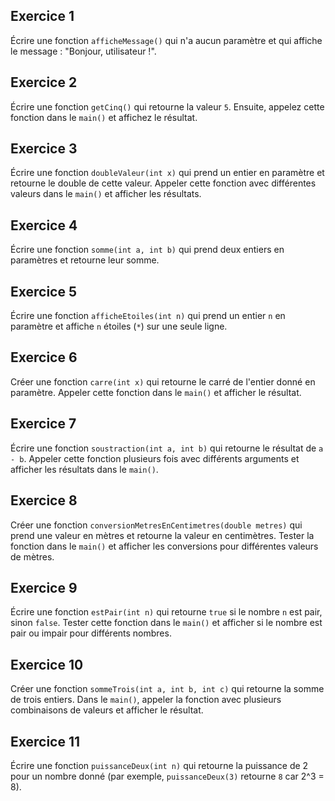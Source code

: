 ## Exercice 1
Écrire une fonction `afficheMessage()` qui n'a aucun paramètre et qui affiche le message : "Bonjour, utilisateur !". 

## Exercice 2
Écrire une fonction `getCinq()` qui retourne la valeur `5`. Ensuite, appelez cette fonction dans le `main()` et affichez le résultat.

## Exercice 3
Écrire une fonction `doubleValeur(int x)` qui prend un entier en paramètre et retourne le double de cette valeur. Appeler cette fonction avec différentes valeurs dans le `main()` et afficher les résultats.

## Exercice 4
Écrire une fonction `somme(int a, int b)` qui prend deux entiers en paramètres et retourne leur somme. 

## Exercice 5
Écrire une fonction `afficheEtoiles(int n)` qui prend un entier `n` en paramètre et affiche `n` étoiles (`*`) sur une seule ligne.

## Exercice 6
Créer une fonction `carre(int x)` qui retourne le carré de l'entier donné en paramètre. Appeler cette fonction dans le `main()` et afficher le résultat.

## Exercice 7
Écrire une fonction `soustraction(int a, int b)` qui retourne le résultat de `a - b`. Appeler cette fonction plusieurs fois avec différents arguments et afficher les résultats dans le `main()`.

## Exercice 8
Créer une fonction `conversionMetresEnCentimetres(double metres)` qui prend une valeur en mètres et retourne la valeur en centimètres. Tester la fonction dans le `main()` et afficher les conversions pour différentes valeurs de mètres.

## Exercice 9
Écrire une fonction `estPair(int n)` qui retourne `true` si le nombre `n` est pair, sinon `false`. Tester cette fonction dans le `main()` et afficher si le nombre est pair ou impair pour différents nombres.

## Exercice 10
Créer une fonction `sommeTrois(int a, int b, int c)` qui retourne la somme de trois entiers. Dans le `main()`, appeler la fonction avec plusieurs combinaisons de valeurs et afficher le résultat.

## Exercice 11
Écrire une fonction `puissanceDeux(int n)` qui retourne la puissance de 2 pour un nombre donné (par exemple, `puissanceDeux(3)` retourne `8` car 2^3 = 8).